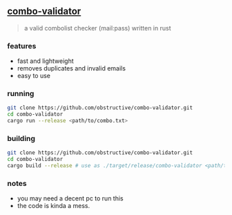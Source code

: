 ## [combo-validator](/)

> a valid combolist checker (mail:pass) written in rust

### features
- fast and lightweight
- removes duplicates and invalid emails
- easy to use


### running

```bash
git clone https://github.com/obstructive/combo-validator.git
cd combo-validator
cargo run --release <path/to/combo.txt>
```

### building

```bash
git clone https://github.com/obstructive/combo-validator.git
cd combo-validator
cargo build --release # use as ./target/release/combo-validator <path/to/combo.txt>
```


### notes
- you may need a decent pc to run this
- the code is kinda a mess.